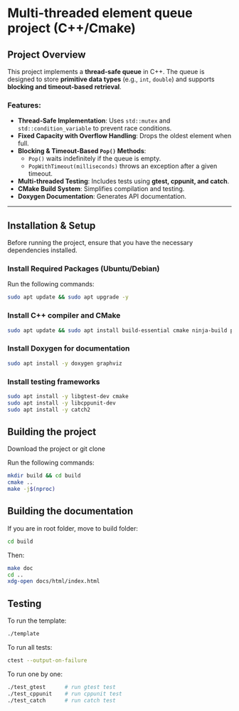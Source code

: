 # Multi-threaded element queue project (C++/Cmake)

## Project Overview
This project implements a **thread-safe queue** in C++. The queue is designed to store **primitive data types** (e.g., `int`, `double`) and supports **blocking and timeout-based retrieval**.

### Features:
- **Thread-Safe Implementation**: Uses `std::mutex` and `std::condition_variable` to prevent race conditions.
- **Fixed Capacity with Overflow Handling**: Drops the oldest element when full.
- **Blocking & Timeout-Based `Pop()` Methods**:  
  - `Pop()` waits indefinitely if the queue is empty.  
  - `PopWithTimeout(milliseconds)` throws an exception after a given timeout.
- **Multi-threaded Testing**: Includes tests using **gtest, cppunit, and catch**.
- **CMake Build System**: Simplifies compilation and testing.
- **Doxygen Documentation**: Generates API documentation.

---

## **Installation & Setup**
Before running the project, ensure that you have the necessary dependencies installed.

### **Install Required Packages (Ubuntu/Debian)**
Run the following commands:
```sh
sudo apt update && sudo apt upgrade -y
```

### Install C++ compiler and CMake
```sh
sudo apt update && sudo apt install build-essential cmake ninja-build pkg-config clang-tidy cppcheck valgrind
```
### Install Doxygen for documentation
```sh
sudo apt install -y doxygen graphviz
```
### Install testing frameworks
```sh
sudo apt install -y libgtest-dev cmake
sudo apt install -y libcppunit-dev
sudo apt install -y catch2
```
## **Building the project**
Download the project or git clone

Run the following commands:
```sh
mkdir build && cd build
cmake ..
make -j$(nproc)
```
## **Building the documentation**
If you are in root folder, move to build folder:
```sh
cd build
```
Then:
```sh
make doc
cd ..
xdg-open docs/html/index.html
```

## **Testing**
To run the template:
```sh
./template
```
To run all tests:
```sh
ctest --output-on-failure
```
To run one by one:
```sh
./test_gtest      # run gtest test
./test_cppunit    # run cppunit test
./test_catch      # run catch test
```
